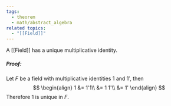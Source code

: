 ```yaml
---
tags:
  - theorem
  - math/abstract_algebra
related topics:
  - "[[Field]]"
---
```

A [[Field]] has a unique multiplicative identity.
##### Proof:
Let $F$ be a field with multiplicative identities $1$ and $1'$, then
$$
\begin{align}
	1 &= 1'1\\
	&= 1 1'\\
	&= 1'
\end{align}
$$
Therefore 1 is unique in $F$.